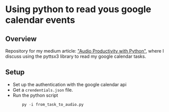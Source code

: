 # Using python to read yous google calendar events 
## Overview
Repository for my medium article: ["Audio Productivity with Python"](https://medium.com/@lucas.soares/audio-productivity-with-python-a34f0ce23a3c), where I discuss using the pyttsx3 library to read my google calendar tasks.
## Setup
- Set up the authentication with the google calendar api
- Get a ```crendentials.json``` file.
- Run the python script
  ```python
      py -i from_task_to_audio.py
  ```

